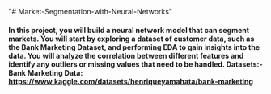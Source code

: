 "# Market-Segmentation-with-Neural-Networks"

#### In this project, you will build a neural network model that can segment markets. You will start by exploring a dataset of customer data, such as the Bank Marketing Dataset, and performing EDA to gain insights into the data. You will analyze the correlation between different features and identify any outliers or missing values that need to be handled. Datasets:- Bank Marketing Data: https://www.kaggle.com/datasets/henriqueyamahata/bank-marketing

